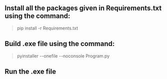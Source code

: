 ## Install all the packages given in Requirements.txt using the command:

> pip install -r Requirements.txt
    
## Build .exe file using the command:

>  pyinstaller --onefile --noconsole Program.py

## Run the .exe file
